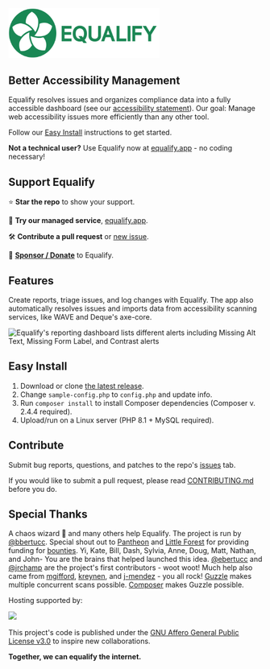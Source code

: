 <img src="logo.svg" alt="Equalify Logo" width="300">

## Better Accessibility Management

Equalify resolves issues and organizes compliance data into a fully accessible dashboard (see our [accessibility statement](/ACCESSIBILITY.md)). Our goal: Manage web accessibility issues more efficiently than any other tool.

Follow our [Easy Install]( https://github.com/bbertucc/equalify#easy-install) instructions to get started.

**Not a technical user?** Use Equalify now at [equalify.app](https://equalify.app/) - no coding necessary!

## Support Equalify

⭐ **Star the repo** to show your support.

🌸 **Try our managed service**, [equalify.app](https://equalify.app/).

🛠️ **Contribute a pull request** or [new issue](https://github.com/bbertucc/equalify/issues).

🎩 **[Sponsor / Donate](https://github.com/sponsors/bbertucc)** to Equalify.

## Features

Create reports, triage issues, and log changes with Equalify. The app also automatically resolves issues and imports data from accessibility scanning services, like WAVE and Deque's axe-core.

<img width="1316" alt="Equalify's reporting dashboard lists different alerts including Missing Alt Text, Missing Form Label, and Contrast alerts" src="https://user-images.githubusercontent.com/46652/198109248-36343405-9e89-48b7-ac9f-ee0c0d830859.png">

## Easy Install
1. Download or clone [the latest release](https://github.com/bbertucc/equalify/releases).
2. Change `sample-config.php` to `config.php` and update info.
3. Run `composer install` to install Composer dependencies (Composer v. 2.4.4 required).
4. Upload/run on a Linux server (PHP 8.1 + MySQL required).

## Contribute
Submit bug reports, questions, and patches to the repo's [issues](https://github.com/bbertucc/equalify/issues) tab.

If you would like to submit a pull request, please read [CONTRIBUTING.md](/CONTRIBUTING.md) before you do.

## Special Thanks
A chaos wizard 🧙 and many others help Equalify. The project is run by [@bbertucc](https://github.com/bbertucc). Special shout out to [Pantheon](https://pantheon.io/) and [Little Forest](https://littleforest.co.uk/feature/web-accessibility/) for providing funding for [bounties](https://github.com/bbertucc/equalify/issues?q=is%3Aopen+is%3Aissue+label%3Abountied). Yi, Kate, Bill, Dash, Sylvia, Anne, Doug, Matt, Nathan, and John- You are the brains that helped launched this idea. [@ebertucc](https://github.com/ebertucc) and [@jrchamp](https://github.com/jrchamp) are the project's first contributors - woot woot! Much help also came from [mgifford](https://github.com/mgifford), [kreynen](https://github.com/kreynen), and [j-mendez](https://github.com/j-mendez) - you all rock! [Guzzle](https://github.com/guzzle/guzzle) makes multiple concurrent scans possible. [Composer](https://getcomposer.org/) makes Guzzle possible.

<p>Hosting supported by:</p>
<p>
  <a href="https://www.digitalocean.com/">
    <img src="https://opensource.nyc3.cdn.digitaloceanspaces.com/attribution/assets/SVG/DO_Logo_horizontal_blue.svg" width="201px">
  </a>
</p>

This project's code is published under the [GNU Affero General Public License v3.0](https://github.com/bbertucc/equalify/blob/main/LICENSE) to inspire new collaborations.

**Together, we can equalify the internet.**
